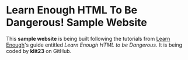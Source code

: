 Learn Enough HTML To Be Dangerous! Sample Website
=================================================

This **sample website** is being built following the tutorials from
[Learn Enough](http://www.learnenough.com)'s guide entitled
*Learn Enough HTML to be Dangerous*. It is being coded by **klit23**
on GitHub.
